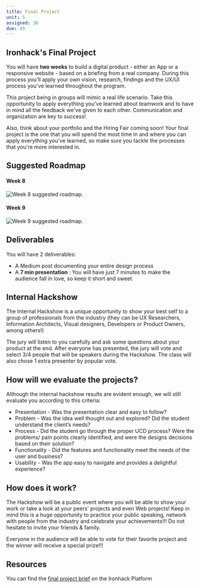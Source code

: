 ```yaml
---
title: Final Project
unit: 5
assigned: 36
due: 45
---
```



Ironhack's Final Project
--------------
You will have **two weeks** to build a digital product - either an App or a responsive website - based on a briefing from a real company. During this process you'll apply your own vision, research, findings and the UX/UI process you’ve learned throughout the program.

This project being in groups will mimic a real life scenario. Take this opportunity to apply everything you've learned about teamwork and to have in mind all the feedback we've given to each other. Communication and organization are key to success!

Also, think about your portfolio and the Hiring Fair coming soon! Your final project is the one that you will spend the most time in and where you can apply everything you've learned, so make sure you tackle the processes that you're more interested in.




Suggested Roadmap
--------

#### Week 8
<img src="/assets/images/week8_roadmap.png" alt="Week 8 suggested roadmap." />

#### Week 9
<img src="/assets/images/week9_roadmap.png" alt="Week 9 suggested roadmap." />


Deliverables
----------

You will have 2 deliverables:
- A Medium post documenting your entire design process
- A **7 min presentation** : You will have just 7 minutes to make the audience fall in love, so keep it short and sweet.


Internal Hackshow
-------------

The Internal Hackshow is a unique opportunity to show your best self to a group of professionals from the industry (they can be UX Researchers, Information Architects, Visual designers, Developers or Product Owners, among others!)

The jury will listen to you carefully and ask some questions about your product at the end. After everyone has presented, the jury will vote and select 3/4 people that will be speakers during the Hackshow. The class will also chose 1 extra presenter by popular vote.


## How will we evaluate the projects?

Although the internal hackshow results are evident enough, we will still evaluate you according to this criteria:

- Presentation - Was the presentation clear and easy to follow?
- Problem - Was the idea well thought out and explored? Did the student understand the client’s needs?
- Process - Did the student go through the proper UCD process? Were the problems/ pain points clearly identified, and were the designs decisions based on their solution?
- Functionality - Did the features and functionality meet the needs of the user and business?
- Usability - Was the app easy to navigate and provides a delightful experience?


## How does it work?

The Hackshow will be a public event where you will be able to show your work or take a look at your peers’ projects and even Web projects! Keep in mind this is a huge opportunity to practice your public speaking, network with people from the industry and celebrate your achievements!!! Do not hesitate to invite your friends & family.

Everyone in the audience will be able to vote for their favorite project and the winner will receive a special prize!!!


Resources
--------

You can find the [final project brief](http://learn.ironhack.com/#/learning_unit/3498) on the Ironhack Platform

